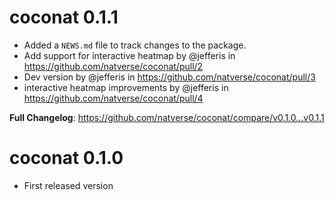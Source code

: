 # coconat 0.1.1

* Added a `NEWS.md` file to track changes to the package.
* Add support for interactive heatmap by @jefferis in https://github.com/natverse/coconat/pull/2
* Dev version by @jefferis in https://github.com/natverse/coconat/pull/3
* interactive heatmap improvements by @jefferis in https://github.com/natverse/coconat/pull/4

**Full Changelog**: https://github.com/natverse/coconat/compare/v0.1.0...v0.1.1

# coconat 0.1.0

* First released version

